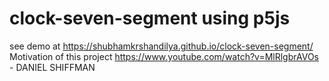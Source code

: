 # clock-seven-segment using p5js
see demo at https://shubhamkrshandilya.github.io/clock-seven-segment/ <br>
Motivation of this project https://www.youtube.com/watch?v=MlRlgbrAVOs - DANIEL SHIFFMAN
